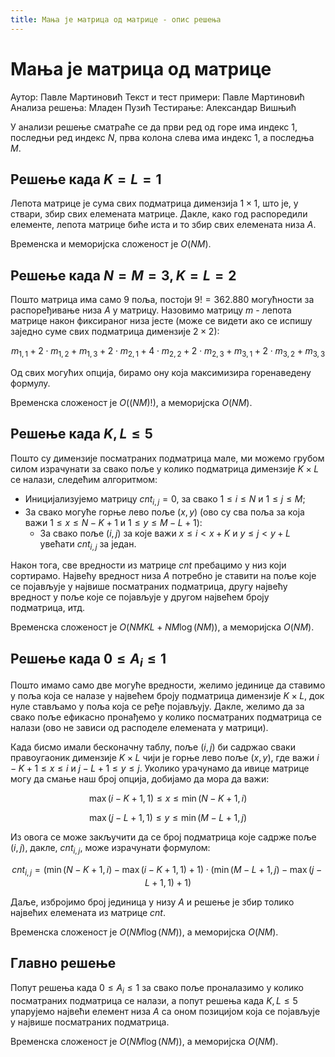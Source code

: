 ```yaml
---
title: Мања је матрица од матрице - опис решења
---
```


# Мања је матрица од матрице

Аутор: Павле Мартиновић
Текст и тест примери: Павле Мартиновић
Анализа решења: Младен Пузић
Тестирање: Александар Вишњић

У анализи решење сматраће се да први ред од горе има индекс $1$, последњи ред индекс $N$, прва колона слева има индекс $1$, а последња $M$.

## Решење када $K = L = 1$
Лепота матрице је сума свих подматрица димензија $1 \times 1$, што је, у ствари, збир свих елемената матрице. Дакле, како год распоредили елементе, лепота матрице биће иста и то збир свих елемената низа $A$.

Временска и меморијска сложеност је $O(NM)$.

## Решење када $N = M = 3, K = L = 2$
Пошто матрица има само $9$ поља, постоји $9! = 362.880$ могућности за распоређивање низа $A$ у матрицу. Назовимо матрицу $m$ - лепота матрице након фиксираног низа јесте (може се видети ако се испишу заједно суме свих подматрица димензије $2\times 2$):

$$
m_{1, 1} + 2\cdot m_{1, 2} + m_{1, 3} + 2\cdot m_{2, 1} + 4\cdot m_{2, 2} + 2\cdot m_{2, 3} + m_{3, 1} + 2\cdot m_{3, 2} + m_{3, 3}
$$

Од свих могућих опција, бирамо ону која максимизира горенаведену формулу.

Временска сложеност је $O((NM)!)$, а меморијска $O(NM)$.

## Решење када $K, L \leq 5$
Пошто су димензије посматраних подматрица мале, ми можемо грубом силом израчунати за свако поље у колико подматрица димензије $K \times L$ се налази, следећим алгоритмом:

* Иницијализујемо матрицу $cnt_{i, j} = 0$, за свако $1 \leq i \leq N$ и $1 \leq j \leq M$;
* За свако могуће горње лево поље $(x, y)$ (ово су сва поља за која важи $1 \leq x \leq N-K+1$ и $1 \leq y \leq M-L+1$):
    * За свако поље $(i, j)$ за које важи $x \leq i < x+K$ и $y \leq j < y+L$ увећати $cnt_{i, j}$ за један.

Након тога, све вредности из матрице $cnt$ пребацимо у низ који сортирамо. Највећу вредност низа $A$ потребно је ставити на поље које се појављује у највише посматраних подматрица, другу највећу вредност у поље које се појављује у другом највећем броју подматрица, итд.

Временска сложеност је $O(NMKL + NM\log(NM))$, а меморијска $O(NM)$.

## Решење када $0 \leq A_i \leq 1$
Пошто имамо само две могуће вредности, желимо јединице да ставимо у поља која се налазе у највећем броју подматрица димензије $K\times L$, док нуле стављамо у поља која се ређе појављују. Дакле, желимо да за свако поље ефикасно пронађемо у колико посматраних подматрица се налази (ово не зависи од расподеле елемената у матрици).

Када бисмо имали бесконачну таблу, поље $(i, j)$ би садржао сваки правоугаоник димензије $K\times L$ чији је горње лево поље $(x, y)$, где важи $i-K+1 \leq x \leq i$ и $j-L+1 \leq y \leq j$. Уколико урачунамо да ивице матрице могу да смање наш број опција, добијамо да мора да важи: 

$$
\max(i-K+1, 1) \leq x \leq \min(N-K+1, i)
$$

$$
\max(j-L+1, 1) \leq y \leq \min(M-L+1, j)
$$

Из овога се може закључити да се број подматрица које садрже поље $(i, j)$, дакле, $cnt_{i, j}$, може израчунати формулом:

$$
cnt_{i, j} = (\min(N-K+1, i) - \max(i-K+1, 1) + 1) \cdot (\min(M-L+1, j) - \max(j-L+1, 1) + 1)
$$

Даље, избројимо број јединица у низу $A$ и решење је збир толико највећих елемената из матрице $cnt$.

Временска сложеност је $O(NM\log(NM))$, а меморијска $O(NM)$.

## Главно решење
Попут решења када $0 \leq A_i \leq 1$ за свако поље проналазимо у колико посматраних подматрица се налази, а попут решења када $K, L \leq 5$ упарујемо највећи елемент низа $A$ са оном позицијом која се појављује у највише посматраних подматрица.

Временска сложеност је $O(NM\log(NM))$, а меморијска $O(NM)$.
